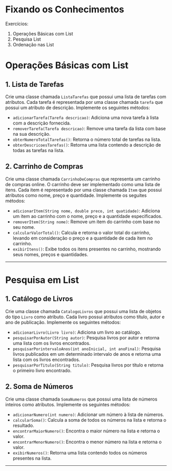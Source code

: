 # Fixando os Conhecimentos
Exercícios:
1. Operações Básicas com List
2. Pesquisa List
3. Ordenação nas List

# Operações Básicas com List

## 1. Lista de Tarefas
Crie uma classe chamada `ListaTarefas` que possui uma lista de tarefas com atributos. 
Cada tarefa é representada por uma classe chamada `tarefa` que possui um atributo de descrição.
Implemente os seguintes métodos:
* `adicionarTarefa(Tarefa descricao)`: Adiciona uma nova tarefa à lista com a descrição fornecida.
* `removerTarefa(Tarefa descricao)`: Remove uma tarefa da lista com base na sua descrição.
* `obterNumeroTotalTarefas()`: Retorna o número total de tarefas na lista.
* `obterDescricoesTarefas()`: Retorna uma lista contendo a descrição de todas as tarefas na lista.

## 2. Carrinho de Compras
Crie uma classe chamada `CarrinhoDeCompras` que representa um carrinho de compras online. O carrinho deve ser implementado
como uma lista de itens.
Cada item é representado por uma classe chamada `Item` que possui atributos como nome, preço e quantidade. Implemente os seguites métodos:
* `adicionarItem(String nome, double preco, int quatidade)`: Adiciona um item ao carrinho com o nome, preço e a quantidade especificados.
* `removerItem(String nome)`: Remove um item do carrinho com base no seu nome.
* `calcularValorTotal()`: Calcula e retorna o valor total do carrinho, levando em consideração o preço e a quantidade de cada item no carrinho.
* `exibirItens()`: Exibe todos os itens presentes no carrinho, mostrando seus nomes, preços e quantidades.

---
# Pesquisa em List 

## 1. Catálogo de Livros
Crie uma classe chamada `CatalogoLivros` que possui uma lista de objetos do tipo `Livro` como atributo. Cada livro possui atributos como título,
autor e ano de publicação. Implemente os seguintes métodos:
* `adicionarLivro(Livro livro)`: Adiciona um livro ao catálogo.
* `pesquisarPorAutor(String autor)`: Pesquisa livros por autor e retorna uma lista com os livros encontrados.
* `pesquisarPorintervaloAnos(int anoInicial, int anoFinal)`: Pesquisa livros publicados em um determinado intervalo de anos e retorna uma lista com os livros encontrados.
*  `pesquisarPorTitulo(String titulo)`: Pesquisa livros por título e retorna o primeiro livro encontrado.

## 2. Soma de Números
Crie uma classe chamada `SomaNumeros` que possui uma lista de números inteiros como atributos. Implemente os seguintes métodos:
* `adicionarNumero(int numero)`: Adicionar um número à lista de números.
* `calcularSoma()`: Calcula a soma de todos os números na lista e retorna o resultado.
* `encontrarMaiorNumero()`: Encontra o maior número na lista e retorna o valor.
* `encontrarMenorNumero()`: Encontra o menor número na lista e retorna o valor.
* `exibirNumeros()`: Retorna uma lista contendo todos os números presentes na lista.

---

